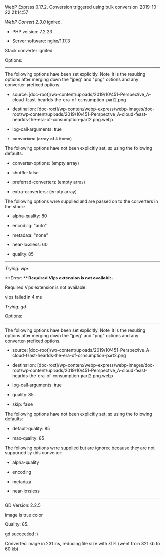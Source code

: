 WebP Express 0.17.2. Conversion triggered using bulk conversion, 2019-10-22 21:14:57

*WebP Convert 2.3.0*  ignited.
- PHP version: 7.2.23
- Server software: nginx/1.17.3

Stack converter ignited

Options:
------------
The following options have been set explicitly. Note: it is the resulting options after merging down the "jpeg" and "png" options and any converter-prefixed options.
- source: [doc-root]/wp-content/uploads/2019/10/451-Perspective_A-cloud-feast-hearlds-the-era-of-consumption-part2.png
- destination: [doc-root]/wp-content/webp-express/webp-images/doc-root/wp-content/uploads/2019/10/451-Perspective_A-cloud-feast-hearlds-the-era-of-consumption-part2.png.webp
- log-call-arguments: true
- converters: (array of 4 items)

The following options have not been explicitly set, so using the following defaults:
- converter-options: (empty array)
- shuffle: false
- preferred-converters: (empty array)
- extra-converters: (empty array)

The following options were supplied and are passed on to the converters in the stack:
- alpha-quality: 80
- encoding: "auto"
- metadata: "none"
- near-lossless: 60
- quality: 85
------------


*Trying: vips* 

**Error: ** **Required Vips extension is not available.** 
Required Vips extension is not available.
vips failed in 4 ms

*Trying: gd* 

Options:
------------
The following options have been set explicitly. Note: it is the resulting options after merging down the "jpeg" and "png" options and any converter-prefixed options.
- source: [doc-root]/wp-content/uploads/2019/10/451-Perspective_A-cloud-feast-hearlds-the-era-of-consumption-part2.png
- destination: [doc-root]/wp-content/webp-express/webp-images/doc-root/wp-content/uploads/2019/10/451-Perspective_A-cloud-feast-hearlds-the-era-of-consumption-part2.png.webp
- log-call-arguments: true
- quality: 85
- skip: false

The following options have not been explicitly set, so using the following defaults:
- default-quality: 85
- max-quality: 85

The following options were supplied but are ignored because they are not supported by this converter:
- alpha-quality
- encoding
- metadata
- near-lossless
------------

GD Version: 2.2.5
image is true color
Quality: 85. 
gd succeeded :)

Converted image in 231 ms, reducing file size with 81% (went from 321 kb to 60 kb)
